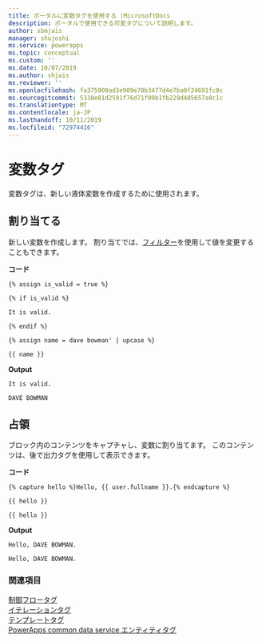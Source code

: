 ```yaml
---
title: ポータルに変数タグを使用する |MicrosoftDocs
description: ポータルで使用できる可変タグについて説明します。
author: sbmjais
manager: shujoshi
ms.service: powerapps
ms.topic: conceptual
ms.custom: ''
ms.date: 10/07/2019
ms.author: shjais
ms.reviewer: ''
ms.openlocfilehash: fa375909ad3e909e70b3477d4e7ba0f24691fc0c
ms.sourcegitcommit: 5338e01d2591f76d71f09b1fb229d405657a0c1c
ms.translationtype: MT
ms.contentlocale: ja-JP
ms.lasthandoff: 10/11/2019
ms.locfileid: "72974416"
---
```

# <a name="variable-tags"></a>変数タグ

変数タグは、新しい液体変数を作成するために使用されます。

## <a name="assign"></a>割り当てる

新しい変数を作成します。 割り当てでは、[フィルター](liquid-filters.md)を使用して値を変更することもできます。  

**コード**

```
{% assign is_valid = true %}

{% if is_valid %}

It is valid.

{% endif %}

{% assign name = dave bowman' | upcase %}

{{ name }}
```

**Output**

```
It is valid.

DAVE BOWMAN
```

## <a name="capture"></a>占領

ブロック内のコンテンツをキャプチャし、変数に割り当てます。 このコンテンツは、後で出力タグを使用して表示できます。

**コード**

```
{% capture hello %}Hello, {{ user.fullname }}.{% endcapture %}

{{ hello }}

{{ hello }}
```

**Output**

```
Hello, DAVE BOWMAN.

Hello, DAVE BOWMAN.
```

### <a name="see-also"></a>関連項目

[制御フロータグ](control-flow-tags.md)<br>
[イテレーションタグ](iteration-tags.md)<br>
[テンプレートタグ](template-tags.md)<br>
[PowerApps common data service エンティティタグ](portals-entity-tags.md)
